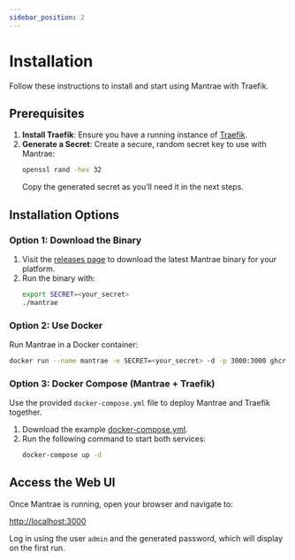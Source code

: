 ```yaml
---
sidebar_position: 2
---
```


# Installation

Follow these instructions to install and start using Mantrae with Traefik.

## Prerequisites

1. **Install Traefik**: Ensure you have a running instance of [Traefik](https://traefik.io/).
2. **Generate a Secret**: Create a secure, random secret key to use with Mantrae:
   ```bash
   openssl rand -hex 32
   ```
   Copy the generated secret as you’ll need it in the next steps.

## Installation Options

### Option 1: Download the Binary

1. Visit the [releases page](https://github.com/mizuchilabs/mantrae/releases) to download the latest Mantrae binary for your platform.
2. Run the binary with:
   ```bash
   export SECRET=<your_secret>
   ./mantrae
   ```

### Option 2: Use Docker

Run Mantrae in a Docker container:

```bash
docker run --name mantrae -e SECRET=<your_secret> -d -p 3000:3000 ghcr.io/mizuchilabs/mantrae:latest
```

### Option 3: Docker Compose (Mantrae + Traefik)

Use the provided `docker-compose.yml` file to deploy Mantrae and Traefik together.

1. Download the example [docker-compose.yml](https://github.com/mizuchilabs/mantrae/blob/main/docker-compose.yml).
2. Run the following command to start both services:
   ```bash
   docker-compose up -d
   ```

## Access the Web UI

Once Mantrae is running, open your browser and navigate to:

[http://localhost:3000](http://localhost:3000)

Log in using the user `admin` and the generated password, which will display on the first run.
